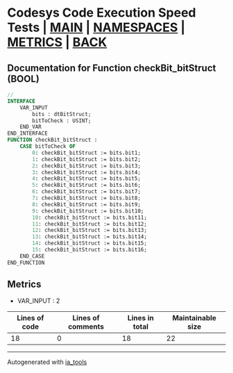 # Codesys Code Execution Speed Tests | [MAIN] | [NAMESPACES] | [METRICS] | [BACK]  

## Documentation for Function checkBit_bitStruct (BOOL)  

```pascal
//  
INTERFACE
    VAR_INPUT 
        bits : dtBitStruct;
        bitToCheck : USINT;
    END_VAR
END_INTERFACE
FUNCTION checkBit_bitStruct :
    CASE bitToCheck OF
    	0: checkBit_bitStruct := bits.bit1;
    	1: checkBit_bitStruct := bits.bit2;
    	2: checkBit_bitStruct := bits.bit3;
    	3: checkBit_bitStruct := bits.bit4;
    	4: checkBit_bitStruct := bits.bit5;
    	5: checkBit_bitStruct := bits.bit6;
    	6: checkBit_bitStruct := bits.bit7;
    	7: checkBit_bitStruct := bits.bit8;
    	8: checkBit_bitStruct := bits.bit9;
    	9: checkBit_bitStruct := bits.bit10;
    	10: checkBit_bitStruct := bits.bit11;
    	11: checkBit_bitStruct := bits.bit12;
    	12: checkBit_bitStruct := bits.bit13;
    	13: checkBit_bitStruct := bits.bit14;
    	14: checkBit_bitStruct := bits.bit15;
    	15: checkBit_bitStruct := bits.bit16;
    END_CASE
END_FUNCTION
```

## Metrics  

- VAR_INPUT : 2

| Lines of code | Lines of comments | Lines in total | Maintainable size |
| ------------- | ----------------- | -------------- | ----------------- |
| 18 |0 |18 | 22 |

---
Autogenerated with [ia_tools](https://github.com/tkucic/ia_tools)  

[MAIN]: ../../../../index_st.md
[NAMESPACES]: ../../nsList_st.md
[METRICS]: ../../../metrics_st.md
[BACK]: ../nsMain_st.md
